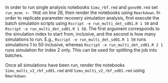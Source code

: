 In order to run single analysis notebooks `Simu_rbf.rmd` and `gono90.rmd` set `run_mcmc <- TRUE` on line 26, then render the notebooks using `Rmarkdown`.
In order to replicate parameter recovery simulation analysis, first execute the batch simulation scripts using `Rscript -e run_multi_det_sd01.R 1 50` and `Rscript -e run_multi_det_sd01.R 1 50`.
The first argument corresponds to the simulation index to start from, inclusive, and the second is how many simulations to run. E.g., `Rscript -e run_multi_det_sd01.R 1 50` runs simulations 1 to 50 inclusive, whereas `Rscript -e run_multi_det_sd01.R 2 1` runs simulation for index 2 only.
This can be used for splitting the job into batches.

Once all simulations have been run, render the notebooks `Simu_multi_v2_rbf_sd01.rmd` and `Simu_multi_v2_rbf_sd01.rmd` using `Rmarkdown`.
